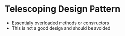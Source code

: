 # Telescoping Design Pattern

- Essentially overloaded methods or constructors
- This is not a good design and should be avoided
